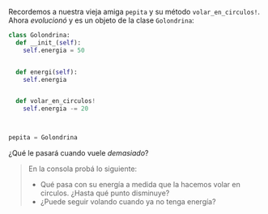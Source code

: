 Recordemos a nuestra vieja amiga `pepita` y su método `volar_en_circulos!`. Ahora _evolucionó_ y es un objeto de la clase `Golondrina`:

```python
class Golondrina:
  def __init_(self):
    self.energia = 50


  def energi(self):
    self.energia


  def volar_en_circulos!
    self.energia -= 20



pepita = Golondrina

```

¿Qué le pasará cuando vuele _demasiado_?

> En la consola probá lo siguiente:
>
> * Qué pasa con su energía a medida que la hacemos volar en circulos. ¿Hasta qué punto disminuye?
> * ¿Puede seguir volando cuando ya no tenga energía?
